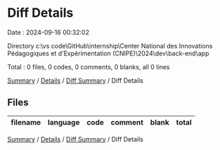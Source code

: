 # Diff Details

Date : 2024-09-16 00:32:02

Directory c:\\vs code\\GitHub\\internship\\Center National des Innovations Pédagogiques et d'Expérimentation (CNIPE)\\2024\\dev\\back-end\\app

Total : 0 files,  0 codes, 0 comments, 0 blanks, all 0 lines

[Summary](results.md) / [Details](details.md) / [Diff Summary](diff.md) / Diff Details

## Files
| filename | language | code | comment | blank | total |
| :--- | :--- | ---: | ---: | ---: | ---: |

[Summary](results.md) / [Details](details.md) / [Diff Summary](diff.md) / Diff Details